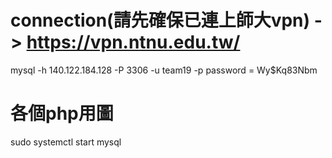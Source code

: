 # connection(請先確保已連上師大vpn) -> https://vpn.ntnu.edu.tw/ 

mysql -h 140.122.184.128 -P 3306 -u team19 -p
password = Wy$Kq83Nbm
 

 # 各個php用圖
 
sudo systemctl start mysql